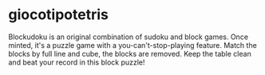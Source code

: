 # giocotipotetris
Blockudoku is an original combination of sudoku and block games. Once minted, it's a puzzle game with a you-can't-stop-playing feature. Match the blocks by full line and cube, the blocks are removed. Keep the table clean and beat your record in this block puzzle!
